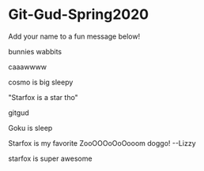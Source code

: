 # Git-Gud-Spring2020
Add your name to a fun message below!

bunnies wabbits

caaawwww

cosmo is big sleepy

"Starfox is a star tho" 

gitgud

Goku is sleep

Starfox is my favorite ZooOOOoOoOooom doggo! --Lizzy

starfox is super awesome

